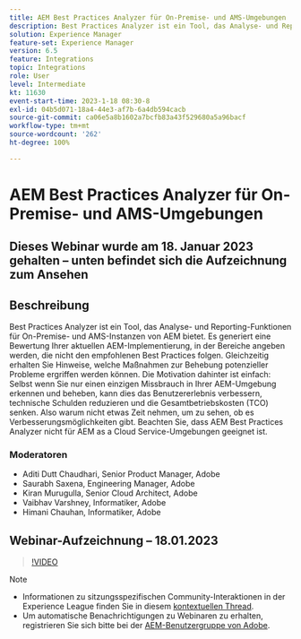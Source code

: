 ```yaml
---
title: AEM Best Practices Analyzer für On-Premise- und AMS-Umgebungen
description: Best Practices Analyzer ist ein Tool, das Analyse- und Reporting-Funktionen für On-Premise- und AMS-Instanzen von AEM bietet. Es generiert eine Bewertung Ihrer aktuellen AEM-Implementierung, in der Bereiche angeben werden, die nicht den empfohlenen Best Practices folgen. Gleichzeitig erhalten Sie Hinweise, welche Maßnahmen zur Behebung potenzieller Probleme ergriffen werden können.
solution: Experience Manager
feature-set: Experience Manager
version: 6.5
feature: Integrations
topic: Integrations
role: User
level: Intermediate
kt: 11630
event-start-time: 2023-1-18 08:30-8
exl-id: 04b5d071-18a4-44e3-af7b-6a4db594cacb
source-git-commit: ca06e5a8b1602a7bcfb83a43f529680a5a96bacf
workflow-type: tm+mt
source-wordcount: '262'
ht-degree: 100%

---
```


# AEM Best Practices Analyzer für On-Premise- und AMS-Umgebungen

## Dieses Webinar wurde am 18. Januar 2023 gehalten – unten befindet sich die Aufzeichnung zum Ansehen

## Beschreibung

Best Practices Analyzer ist ein Tool, das Analyse- und Reporting-Funktionen für On-Premise- und AMS-Instanzen von AEM bietet. Es generiert eine Bewertung Ihrer aktuellen AEM-Implementierung, in der Bereiche angeben werden, die nicht den empfohlenen Best Practices folgen. Gleichzeitig erhalten Sie Hinweise, welche Maßnahmen zur Behebung potenzieller Probleme ergriffen werden können. Die Motivation dahinter ist einfach: Selbst wenn Sie nur einen einzigen Missbrauch in Ihrer AEM-Umgebung erkennen und beheben, kann dies das Benutzererlebnis verbessern, technische Schulden reduzieren und die Gesamtbetriebskosten (TCO) senken. Also warum nicht etwas Zeit nehmen, um zu sehen, ob es Verbesserungsmöglichkeiten gibt.
Beachten Sie, dass AEM Best Practices Analyzer nicht für AEM as a Cloud Service-Umgebungen geeignet ist.

### Moderatoren

* Aditi Dutt Chaudhari, Senior Product Manager, Adobe
* Saurabh Saxena, Engineering Manager, Adobe
* Kiran Murugulla, Senior Cloud Architect, Adobe
* Vaibhav Varshney, Informatiker, Adobe
* Himani Chauhan, Informatiker, Adobe

## Webinar-Aufzeichnung – 18.01.2023

>[!VIDEO](https://video.tv.adobe.com/v/3413364/)

>[!NOTE]
>
>* Informationen zu sitzungsspezifischen Community-Interaktionen in der Experience League finden Sie in diesem [kontextuellen Thread](https://bit.ly/3Z6AyM1).
>* Um automatische Benachrichtigungen zu Webinaren zu erhalten, registrieren Sie sich bitte bei der [AEM-Benutzergruppe von Adobe](https://aem-augs.adobe.com/).

